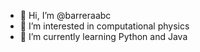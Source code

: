 - 👋 Hi, I’m @barreraabc
- 👀 I’m interested in computational physics
- 🌱 I’m currently learning Python and Java
